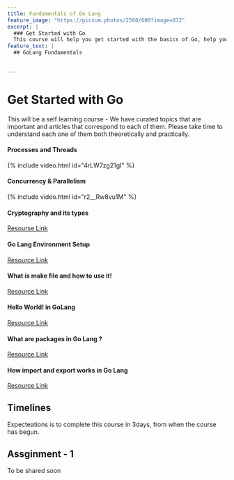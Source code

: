 ```yaml
---
title: Fundamentals of Go Lang
feature_image: "https://picsum.photos/2560/600?image=872"
excerpt: |
  ### Get Started with Go
  This course will help you get started with the basics of Go, help you learn concepts beyond the programming language to enable you to make the most of Go.
feature_text: |
  ## GoLang Fundamentals
  

---
```

<!-- more -->

# Get Started with Go
This will be a self learning course - We have curated topics that are important and articles that correspond to each of them. 
Please take time to understand each one of them both theoretically and practically.

#### Processes and Threads 

{% include video.html id="4rLW7zg21gI" %}

#### Concurrency & Parallelism
{% include video.html id="r2__Rw8vu1M" %}

#### Cryptography and its types
[Resourse Link](https://www.geeksforgeeks.org/cryptography-and-its-types/)

#### Go Lang Environment Setup
[Resource Link](https://dev.to/willvelida/setting-up-our-go-development-environment-45jk)

#### What is make file and how to use it!
[Resource Link](https://medium.com/@ayogun/what-is-makefile-and-make-how-do-we-use-it-3828f2ee8cb)

#### Hello World! in GoLang
[Resource Link](https://gobyexample.com/hello-world)

#### What are packages in Go Lang ?
[Resource Link](https://www.geeksforgeeks.org/packages-in-golang/)

#### How import and export works in Go Lang
[Resource Link](https://www.golangprograms.com/golang-import-and-export-struct-packages-and-interfaces.html)

## Timelines
Expecteations is to complete this course in 3days, from when the course has begun.

## Assginment - 1
To be shared soon


